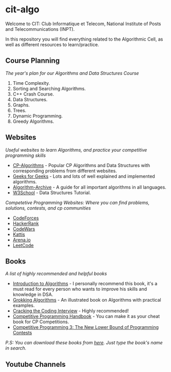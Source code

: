 # cit-algo
Welcome to CIT: Club Informatique et Telecom, National Institute of Posts and Telecommunications (INPT).

In this repository you will find everything related to the Algorithmic Cell, as well as different resources to learn/practice.

## Course Planning

*The year's plan for our Algorithms and Data Structures Course*

1. Time Complexity.
2. Sorting and Searching Algorithms.
3. C++ Crash Course.
4. Data Structures.
5. Graphs.
6. Trees.
7. Dynamic Programming.
8. Greedy Algorithms.

## Websites

*Useful websites to learn Algorithms, and practice your competitive programming skills*

* [CP-Algorithms](https://cp-algorithms.com/) - Popular CP Algorithms and Data Structures with corresponding problems from different websites.
* [Geeks for Geeks](http://www.geeksforgeeks.org/fundamentals-of-algorithms/) - Lots and lots of well explained and implemented algorithms.
* [Algorithm-Archive](https://www.algorithm-archive.org/) - A guide for all important algorithms in all languages.
* [W3School](https://www.w3schools.in/data-structures-tutorial/intro/) - Data Structures Tutorial.

*Competetive Programming Websites: Where you can find problems, solutions, contests, and cp communities*

* [CodeForces](https://codeforces.com/?locale=en)
* [HackerRank](https://www.hackerrank.com/dashboard)
* [CodeWars](https://www.codewars.com/)
* [Kattis](https://open.kattis.com/)
* [Arena.io](https://arena.moi/)
* [LeetCode](https://leetcode.com/)

## Books

*A list of highly recommended and helpful books*

* [Introduction to Algorithms]() - I personally recommend this book, it's a must read for every person who wants to improve his skills and knowledge in DSA.
* [Grokking Algorithms]() - An illustrated book on Algorithms with practical examples.
* [Cracking the Coding Interview]() - Highly recommended!
* [Competitive Programming Handbook]() - You can make it as your cheat book for CP Competitions.
* [Competitive Programming 3: The New Lower Bound of Programming Contests]()

*P.S: You can download these books from [here](https://b-ok.africa/). Just type the book's name in search.*

## Youtube Channels
